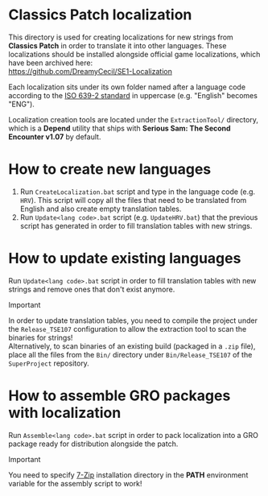 # Classics Patch localization

This directory is used for creating localizations for new strings from **Classics Patch** in order to translate it into other languages. These localizations should be installed alongside official game localizations, which have been archived here:  
https://github.com/DreamyCecil/SE1-Localization

Each localization sits under its own folder named after a language code according to the [ISO 639-2 standard](https://en.wikipedia.org/wiki/List_of_ISO_639-2_codes) in uppercase (e.g. "English" becomes "ENG").

Localization creation tools are located under the `ExtractionTool/` directory, which is a **Depend** utility that ships with **Serious Sam: The Second Encounter v1.07** by default.

# How to create new languages

1. Run `CreateLocalization.bat` script and type in the language code (e.g. `HRV`). This script will copy all the files that need to be translated from English and also create empty translation tables.
2. Run `Update<lang code>.bat` script (e.g. `UpdateHRV.bat`) that the previous script has generated in order to fill translation tables with new strings.

# How to update existing languages

Run `Update<lang code>.bat` script in order to fill translation tables with new strings and remove ones that don't exist anymore.

> [!IMPORTANT]
> In order to update translation tables, you need to compile the project under the `Release_TSE107` configuration to allow the extraction tool to scan the binaries for strings!  
> Alternatively, to scan binaries of an existing build (packaged in a `.zip` file), place all the files from the `Bin/` directory under `Bin/Release_TSE107` of the `SuperProject` repository.

# How to assemble GRO packages with localization

Run `Assemble<lang code>.bat` script in order to pack localization into a GRO package ready for distribution alongside the patch.

> [!IMPORTANT]
> You need to specify [7-Zip](https://www.7-zip.org/) installation directory in the **PATH** environment variable for the assembly script to work!
